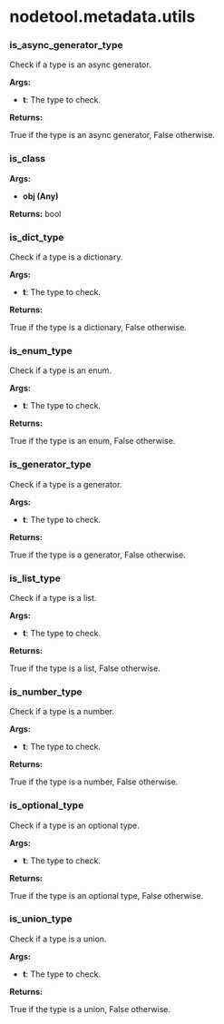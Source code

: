# nodetool.metadata.utils

### is_async_generator_type

Check if a type is an async generator.


**Args:**

- **t**: The type to check.


**Returns:**

True if the type is an async generator, False otherwise.
### is_class

**Args:**
- **obj (Any)**

**Returns:** bool

### is_dict_type

Check if a type is a dictionary.


**Args:**

- **t**: The type to check.


**Returns:**

True if the type is a dictionary, False otherwise.
### is_enum_type

Check if a type is an enum.


**Args:**

- **t**: The type to check.


**Returns:**

True if the type is an enum, False otherwise.
### is_generator_type

Check if a type is a generator.


**Args:**

- **t**: The type to check.


**Returns:**

True if the type is a generator, False otherwise.
### is_list_type

Check if a type is a list.


**Args:**

- **t**: The type to check.


**Returns:**

True if the type is a list, False otherwise.
### is_number_type

Check if a type is a number.


**Args:**

- **t**: The type to check.


**Returns:**

True if the type is a number, False otherwise.
### is_optional_type

Check if a type is an optional type.


**Args:**

- **t**: The type to check.


**Returns:**

True if the type is an optional type, False otherwise.
### is_union_type

Check if a type is a union.


**Args:**

- **t**: The type to check.


**Returns:**

True if the type is a union, False otherwise.
